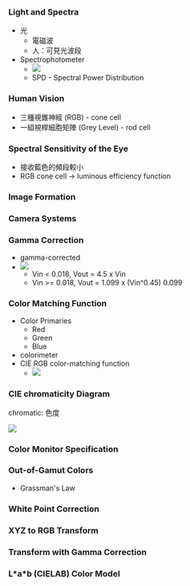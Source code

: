 ### Light and Spectra

* 光
  * 電磁波
  * 人：可見光波段
* Spectrophotometer
  * ![](https://upload.wikimedia.org/wikipedia/commons/f/f7/NormSPD.png)
  * SPD - Spectral Power Distribution

### Human Vision

* 三種視錐神經 \(RGB\) - cone cell
* 一組視桿細胞矩陣 \(Grey Level\) - rod cell

### Spectral Sensitivity of the Eye

* 接收藍色的頻段較小
* RGB cone cell -&gt; luminous efficiency function

### Image Formation

### Camera Systems

### Gamma Correction

* gamma-corrected
* ![](https://cg2010studio.files.wordpress.com/2011/12/gamma3.png?w=378&h=378)
  * Vin &lt; 0.018, Vout = 4.5 x Vin
  * Vin &gt;= 0.018, Vout = 1.099 x \(Vin^0.45\) 0.099

### Color Matching Function

* Color Primaries
  * Red
  * Green
  * Blue
* colorimeter 
* CIE RGB color-matching function
  * ![](https://upload.wikimedia.org/wikipedia/commons/thumb/6/69/CIE1931_RGBCMF.svg/650px-CIE1931_RGBCMF.svg.png)

### CIE chromaticity Diagram

chromatic: 色度

![](https://upload.wikimedia.org/wikipedia/commons/thumb/6/60/CIE1931xy_CIERGB.svg/495px-CIE1931xy_CIERGB.svg.png)

### Color Monitor Specification

### Out-of-Gamut Colors

* Grassman's Law

### White Point Correction

### XYZ to RGB Transform

### Transform with Gamma Correction

### L\*a\*b \(CIELAB\) Color Model




